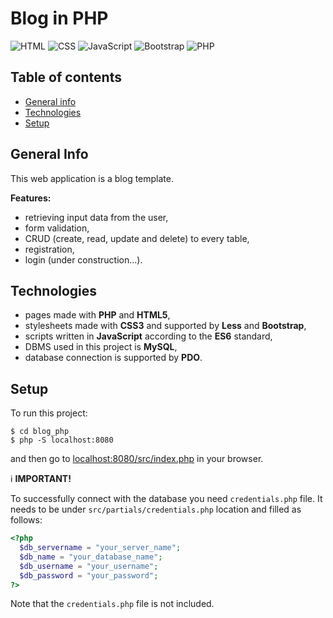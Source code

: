 # Blog in PHP

![HTML](https://img.shields.io/badge/HTML-HTML5-blue)
![CSS](https://img.shields.io/badge/CSS-CSS3+Less-blue)
![JavaScript](https://img.shields.io/badge/JavaScript-ES6-blue)
![Bootstrap](https://img.shields.io/badge/Bootstrap-3.4.0-blue)
![PHP](https://img.shields.io/badge/PHP-7.2.24-blue)

## Table of contents
* [General info](#general-info)
* [Technologies](#technologies)
* [Setup](#setup)

## General Info

This web application is a blog template.

**Features:**
* retrieving input data from the user,
* form validation,
* CRUD (create, read, update and delete) to every table,
* registration,
* login (under construction...).

## Technologies

* pages made with **PHP** and **HTML5**,
* stylesheets made with **CSS3** and supported by **Less** and **Bootstrap**,
* scripts written in **JavaScript** according to the **ES6** standard,
* DBMS used in this project is **MySQL**,
* database connection is supported by **PDO**.

## Setup

To run this project:

```
$ cd blog_php
$ php -S localhost:8080
```

and then go to [localhost:8080/src/index.php](https://localhost:8080/src/index.php "Blog in PHP Homepage") in your browser.

:information_source: **IMPORTANT!**

To successfully connect with the database you need `credentials.php` file. It needs to be under `src/partials/credentials.php` location and filled as follows:

```php
<?php
  $db_servername = "your_server_name";
  $db_name = "your_database_name";
  $db_username = "your_username";
  $db_password = "your_password";
?>
```

Note that the `credentials.php` file is not included.
